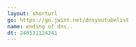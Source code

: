 ```yaml
---
layout: shorturl
go: https://go.jwint.net/dnsyoutubelist
name: ending of dns.. 
dt: 240531124241
---
```

